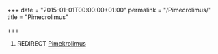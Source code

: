 +++
date = "2015-01-01T00:00:00+01:00"
permalink = "/Pimecrolimus/"
title = "Pimecrolimus"

+++

1.  REDIRECT [Pimekrolimus](/atopedia/Pimekrolimus "wikilink")
